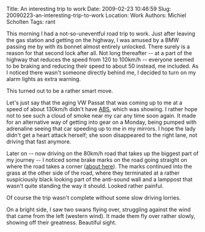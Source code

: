 Title: An interesting trip to work
Date: 2009-02-23 10:46:59
Slug: 20090223-an-interesting-trip-to-work
Location: Work
Authors: Michiel Scholten
Tags: rant

<p>This morning I had a not-so-uneventful road trip to work. Just after leaving the gas station and getting on the highway, I was amused by a BMW passing me by with its bonnet almost entirely unlocked. There surely is a reason for that second lock after all. Not long thereafter -- at a part of the highway that reduces the speed from 120 to 100km/h -- everyone seemed to be braking and reducing their speed to about 50 instead, me included. As I noticed there wasn't someone directly behind me, I decided to turn on my alarm lights as extra warning.</p>

<p>This turned out to be a rather smart move.</p>

<p>Let's just say that the aging VW Passat that was coming up to me at a speed of about 130km/h didn't have <a href="http://en.wikipedia.org/wiki/Anti-lock_braking_system">ABS</a>, which was showing. I rather hope not to see such a cloud of smoke near my car any time soon again. It made for an alternative way of getting into gear on a Monday, being pumped with adrenaline seeing that car speeding up to me in my mirrors. I hope the lady didn't get a heart attack herself; she soon disappeared to the right lane, not driving that fast anymore.</p>

<p>Later on -- now driving on the 80km/h road that takes up the biggest part of my journey -- I noticed some brake marks on the road going straight on where the road takes a corner (<a href="http://maps.google.com/?ie=UTF8&amp;ll=52.838415,4.751158&amp;spn=0.003688,0.009656&amp;t=k&amp;z=17">about here</a>). The marks continued into the grass at the other side of the road, where they terminated at a rather suspiciously black looking part of the anti-sound wall and a lamppost that wasn't quite standing the way it should. Looked rather painful.</p>

<p>Of course the trip wasn't complete without some slow driving lorries.</p>

<p>On a bright side, I saw two swans flying over, struggling against the wind that came from the left (western wind). It made them fly over rather slowly, showing off their greatness. Beautiful sight.</p>
